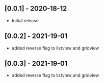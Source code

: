 ## [0.0.1] - 2020-18-12
* Initial release

## [0.0.2] - 2021-19-01
* added reverse flag to listview and gridview

## [0.0.3] - 2021-19-01
* added reverse flag to listview and gridview
